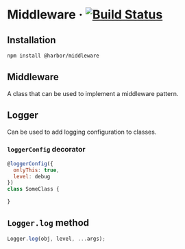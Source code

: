 # Middleware &middot; [![Build Status](https://travis-ci.com/jhorback/harbor-utils.svg?branch=packages/Middleware)](https://travis-ci.com/jhorback/harbor-utils)


## Installation
```sh
npm install @harbor/middleware
```


## Middleware
A class that can be used to implement a middleware pattern.


## Logger

Can be used to add logging configuration to classes.

### `loggerConfig` decorator

```js
@loggerConfig({
  onlyThis: true,
  level: debug
})
class SomeClass {

}
```


## `Logger.log` method
```js
Logger.log(obj, level, ...args);
```